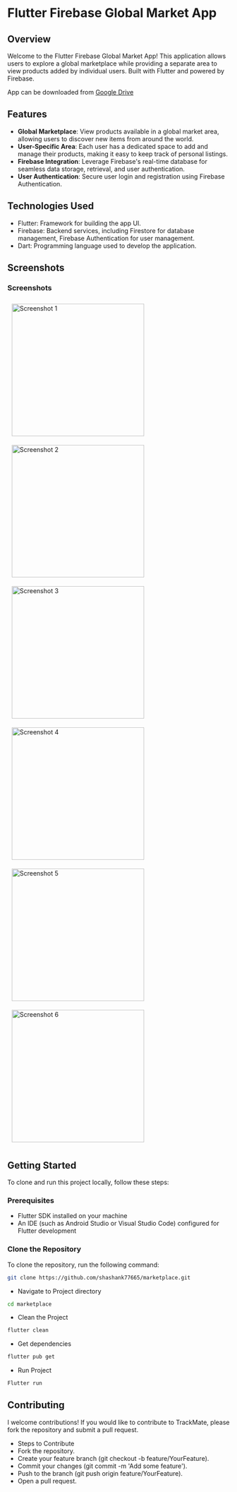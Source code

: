 # Flutter Firebase Global Market App

## Overview

Welcome to the Flutter Firebase Global Market App! This application allows users to explore a global marketplace while providing a separate area to view products added by individual users. Built with Flutter and powered by Firebase.

App can be downloaded from [Google Drive](https://drive.google.com/file/d/1_1fYpB-M_We0osQGwxJJiOu4gOLaYuXb/view?usp=sharing)


## Features

- **Global Marketplace**: View products available in a global market area, allowing users to discover new items from around the world.
- **User-Specific Area**: Each user has a dedicated space to add and manage their products, making it easy to keep track of personal listings.
- **Firebase Integration**: Leverage Firebase's real-time database for seamless data storage, retrieval, and user authentication.
- **User Authentication**: Secure user login and registration using Firebase Authentication.

## Technologies Used

- Flutter: Framework for building the app UI.
- Firebase: Backend services, including Firestore for database management, Firebase Authentication for user management.
- Dart: Programming language used to develop the application.

## Screenshots


<h3>Screenshots</h3>

<div style="display: flex; flex-wrap: wrap; justify-content: space-between;">
    <img src="screenshots/Screenshot_1.jpeg" alt="Screenshot 1" width="300" style="margin: 10px;"/>
    <img src="screenshots/Screenshot_2.jpeg" alt="Screenshot 2" width="300" style="margin: 10px;"/>
    <img src="screenshots/Screenshot_3.jpeg" alt="Screenshot 3" width="300" style="margin: 10px;"/>
    <img src="screenshots/Screenshot_4.jpeg" alt="Screenshot 4" width="300" style="margin: 10px;"/>
    <img src="screenshots/Screenshot_5.jpeg" alt="Screenshot 5" width="300" style="margin: 10px;"/>
    <img src="screenshots/Screenshot_6.jpeg" alt="Screenshot 6" width="300" style="margin: 10px;"/>
</div>


## Getting Started

To clone and run this project locally, follow these steps:

### Prerequisites

- Flutter SDK installed on your machine
- An IDE (such as Android Studio or Visual Studio Code) configured for Flutter development

### Clone the Repository

To clone the repository, run the following command:

```bash
git clone https://github.com/shashank77665/marketplace.git
```
- Navigate to Project directory

```bash
cd marketplace
```


- Clean the Project
```bash
flutter clean
```
- Get dependencies

```bash
flutter pub get
```

- Run Project

```bash
Flutter run
```



## Contributing
I welcome contributions! If you would like to contribute to TrackMate, please fork the repository and submit a pull request.

- Steps to Contribute
- Fork the repository.
- Create your feature branch (git checkout -b feature/YourFeature).
- Commit your changes (git commit -m 'Add some feature').
- Push to the branch (git push origin feature/YourFeature).
- Open a pull request.